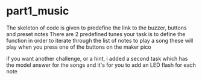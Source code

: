 # part1_music
The skeleton of code is given to predefine the link to the buzzer, buttons and preset notes
There are 2 predefined tunes
your task is to define the function in order to iterate through the list of notes to play a song
these will play when you press one of the buttons on the maker pico

if you want another challenge, or a hint, i added a second task which has the model answer for the songs and it's for you to add an LED flash for each note

